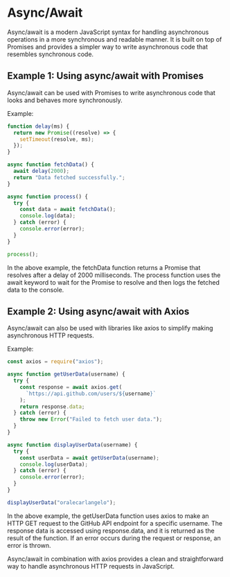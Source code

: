 # Async/Await

Async/await is a modern JavaScript syntax for handling asynchronous operations in a more synchronous and readable manner. It is built on top of Promises and provides a simpler way to write asynchronous code that resembles synchronous code.

## Example 1: Using async/await with Promises

Async/await can be used with Promises to write asynchronous code that looks and behaves more synchronously.

Example:

```javascript
function delay(ms) {
  return new Promise((resolve) => {
    setTimeout(resolve, ms);
  });
}

async function fetchData() {
  await delay(2000);
  return "Data fetched successfully.";
}

async function process() {
  try {
    const data = await fetchData();
    console.log(data);
  } catch (error) {
    console.error(error);
  }
}

process();
```

In the above example, the fetchData function returns a Promise that resolves after a delay of 2000 milliseconds. The process function uses the await keyword to wait for the Promise to resolve and then logs the fetched data to the console.

## Example 2: Using async/await with Axios
Async/await can also be used with libraries like axios to simplify making asynchronous HTTP requests.

Example:

```javascript
const axios = require("axios");

async function getUserData(username) {
  try {
    const response = await axios.get(
      `https://api.github.com/users/${username}`
    );
    return response.data;
  } catch (error) {
    throw new Error("Failed to fetch user data.");
  }
}

async function displayUserData(username) {
  try {
    const userData = await getUserData(username);
    console.log(userData);
  } catch (error) {
    console.error(error);
  }
}

displayUserData("oralecarlangelo");
```

In the above example, the getUserData function uses axios to make an HTTP GET request to the GitHub API endpoint for a specific username. The response data is accessed using response.data, and it is returned as the result of the function. If an error occurs during the request or response, an error is thrown.

Async/await in combination with axios provides a clean and straightforward way to handle asynchronous HTTP requests in JavaScript.
